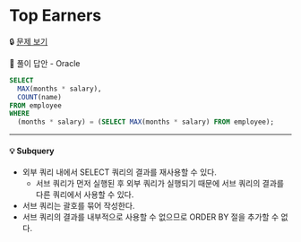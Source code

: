 # Top Earners

🔒 [문제 보기](https://www.hackerrank.com/challenges/earnings-of-employees/problem)

🔑 풀이 답안 - Oracle

```SQL
SELECT 
  MAX(months * salary), 
  COUNT(name)
FROM employee
WHERE 
  (months * salary) = (SELECT MAX(months * salary) FROM employee);
```

------

#### 💡 Subquery

- 외부 쿼리 내에서 SELECT 쿼리의 결과를 재사용할 수 있다.
  - 서브 쿼리가 먼저 실행된 후 외부 쿼리가 실행되기 때문에 서브 쿼리의 결과를 다른 쿼리에서 사용할 수 있다.
- 서브 쿼리는 괄호를 묶어 작성한다. 
- 서브 쿼리의 결과를 내부적으로 사용할 수 없으므로 ORDER BY 절을 추가할 수 없다.



